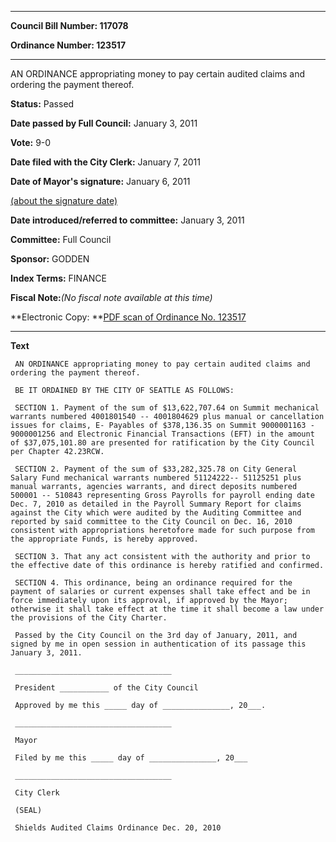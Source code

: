 

********

**Council Bill Number: 117078**
   
**Ordinance Number: 123517**
********

 AN ORDINANCE appropriating money to pay certain audited claims and ordering the payment thereof.

**Status:** Passed
   
**Date passed by Full Council:** January 3, 2011
   
**Vote:** 9-0
   
**Date filed with the City Clerk:** January 7, 2011
   
**Date of Mayor's signature:** January 6, 2011
   
[(about the signature date)](/~public/approvaldate.htm)
   
   
   
**Date introduced/referred to committee:** January 3, 2011
   
**Committee:** Full Council
   
**Sponsor:** GODDEN
   
   
**Index Terms:** FINANCE

**Fiscal Note:**_(No fiscal note available at this time)_

**Electronic Copy: **[PDF scan of Ordinance No. 123517](/~archives/Ordinances/Ord_123517.pdf)

********

**Text**
   
```
 AN ORDINANCE appropriating money to pay certain audited claims and ordering the payment thereof.

 BE IT ORDAINED BY THE CITY OF SEATTLE AS FOLLOWS:

 SECTION 1. Payment of the sum of $13,622,707.64 on Summit mechanical warrants numbered 4001801540 -- 4001804629 plus manual or cancellation issues for claims, E- Payables of $378,136.35 on Summit 9000001163 - 9000001256 and Electronic Financial Transactions (EFT) in the amount of $37,075,101.80 are presented for ratification by the City Council per Chapter 42.23RCW.

 SECTION 2. Payment of the sum of $33,282,325.78 on City General Salary Fund mechanical warrants numbered 51124222-- 51125251 plus manual warrants, agencies warrants, and direct deposits numbered 500001 -- 510843 representing Gross Payrolls for payroll ending date Dec. 7, 2010 as detailed in the Payroll Summary Report for claims against the City which were audited by the Auditing Committee and reported by said committee to the City Council on Dec. 16, 2010 consistent with appropriations heretofore made for such purpose from the appropriate Funds, is hereby approved.

 SECTION 3. That any act consistent with the authority and prior to the effective date of this ordinance is hereby ratified and confirmed.

 SECTION 4. This ordinance, being an ordinance required for the payment of salaries or current expenses shall take effect and be in force immediately upon its approval, if approved by the Mayor; otherwise it shall take effect at the time it shall become a law under the provisions of the City Charter.

 Passed by the City Council on the 3rd day of January, 2011, and signed by me in open session in authentication of its passage this January 3, 2011.

 ___________________________________

 President ___________ of the City Council

 Approved by me this _____ day of _______________, 20___.

 ___________________________________

 Mayor

 Filed by me this _____ day of _______________, 20___

 ___________________________________

 City Clerk

 (SEAL)

 Shields Audited Claims Ordinance Dec. 20, 2010

```
